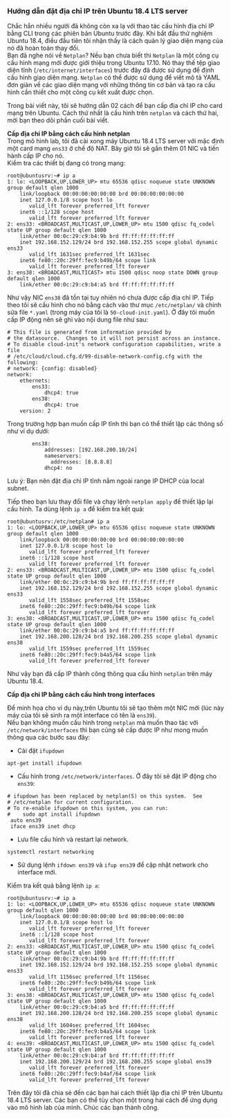 ### Hướng dẫn đặt địa chỉ IP trên Ubuntu 18.4 LTS server  

Chắc hẳn nhiều người đã không còn xa lạ với thao tác cấu hình địa chỉ IP bằng CLI trong các phiên bản Ubuntu trước đây. Khi bắt đầu thử nghiệm Ubuntu 18.4, điều đầu tiên tôi nhận thấy là cách quản lý giao diện mạng của nó đã hoàn toàn thay đổi.  
Bạn đã nghe nói về `Netplan`? Nếu bạn chưa biết thì `Netplan` là một công cụ cấu hình mạng mới được giới thiệu trong Ubuntu 17.10. Nó thay thế tệp giao diện tĩnh (`/etc/internet/interfaces`) trước đây đã được sử dụng để định cấu hình giao diện mạng. `Netplan` có thể được sử dụng để viết mô tả YAML đơn giản về các giao diện mạng với những thông tin cơ bản và tạo ra cấu hình cần thiết cho một công cụ kết xuất được chọn.  

Trong bài viết này, tôi sẽ hướng dẫn 02 cách để bạn cấp địa chỉ IP cho card mạng trên Ubuntu. Cách thứ nhất là cấu hình trên `netplan` và cách thứ hai, mời bạn theo dõi phần cuối bài viết.  

**Cấp địa chỉ IP bằng cách cấu hình netplan**  
Trong mô hình lab, tôi đã cài xong máy Ubuntu 18.4 LTS server với mặc định một card mạng `ens33` ở chế độ NAT. Bây giờ tôi sẽ gắn thêm 01 NIC và tiến hành cấp IP cho nó.  
Kiểm tra các thiết bị đang có trong mạng:  
```
root@ubuntusrv:~# ip a
1: lo: <LOOPBACK,UP,LOWER_UP> mtu 65536 qdisc noqueue state UNKNOWN group default qlen 1000
    link/loopback 00:00:00:00:00:00 brd 00:00:00:00:00:00
    inet 127.0.0.1/8 scope host lo
       valid_lft forever preferred_lft forever
    inet6 ::1/128 scope host
       valid_lft forever preferred_lft forever
2: ens33: <BROADCAST,MULTICAST,UP,LOWER_UP> mtu 1500 qdisc fq_codel state UP group default qlen 1000
    link/ether 00:0c:29:c9:b4:9b brd ff:ff:ff:ff:ff:ff
    inet 192.168.152.129/24 brd 192.168.152.255 scope global dynamic ens33
       valid_lft 1631sec preferred_lft 1631sec
    inet6 fe80::20c:29ff:fec9:b49b/64 scope link
       valid_lft forever preferred_lft forever
3: ens38: <BROADCAST,MULTICAST> mtu 1500 qdisc noop state DOWN group default qlen 1000
    link/ether 00:0c:29:c9:b4:a5 brd ff:ff:ff:ff:ff:ff
```

Như vậy NIC `ens38` đã tồn tại tuy nhiên nó chưa được cấp địa chỉ IP. Tiếp theo tôi sẽ cấu hình cho nó bằng cách vào thư mục `/etc/netplan/` và chỉnh sửa file `*.yaml` (trong máy của tôi là `50-cloud-init.yaml`). Ở đây tôi muốn cấp IP động nên sẽ ghi vào nội dung file như sau:  
```
# This file is generated from information provided by
# the datasource.  Changes to it will not persist across an instance.
# To disable cloud-init's network configuration capabilities, write a file
# /etc/cloud/cloud.cfg.d/99-disable-network-config.cfg with the following:
# network: {config: disabled}
network:
    ethernets:
        ens33:
            dhcp4: true
        ens38:
            dhcp4: true
    version: 2
```
Trong trường hợp bạn muốn cấp IP tĩnh thì bạn có thể thiết lập các thông số như ví dụ dưới:   
```
        ens38:
            addresses: [192.168.200.10/24]
            nameservers:
              addresses: [8.8.8.8]
            dhcp4: no
```  
Lưu ý: Bạn nên đặt địa chỉ IP tĩnh nằm ngoài range IP DHCP của local subnet.  

Tiếp theo bạn lưu thay đổi file và chạy lệnh `netplan apply` để thiết lập lại cấu hình. 
Ta dùng lệnh `ip a` để kiểm tra kết quả:  
```
root@ubuntusrv:/etc/netplan# ip a
1: lo: <LOOPBACK,UP,LOWER_UP> mtu 65536 qdisc noqueue state UNKNOWN group default qlen 1000
    link/loopback 00:00:00:00:00:00 brd 00:00:00:00:00:00
    inet 127.0.0.1/8 scope host lo
       valid_lft forever preferred_lft forever
    inet6 ::1/128 scope host
       valid_lft forever preferred_lft forever
2: ens33: <BROADCAST,MULTICAST,UP,LOWER_UP> mtu 1500 qdisc fq_codel state UP group default qlen 1000
    link/ether 00:0c:29:c9:b4:9b brd ff:ff:ff:ff:ff:ff
    inet 192.168.152.129/24 brd 192.168.152.255 scope global dynamic ens33
       valid_lft 1558sec preferred_lft 1558sec
    inet6 fe80::20c:29ff:fec9:b49b/64 scope link
       valid_lft forever preferred_lft forever
3: ens38: <BROADCAST,MULTICAST,UP,LOWER_UP> mtu 1500 qdisc fq_codel state UP group default qlen 1000
    link/ether 00:0c:29:c9:b4:a5 brd ff:ff:ff:ff:ff:ff
    inet 192.168.200.128/24 brd 192.168.200.255 scope global dynamic ens38
       valid_lft 1559sec preferred_lft 1559sec
    inet6 fe80::20c:29ff:fec9:b4a5/64 scope link
       valid_lft forever preferred_lft forever
```  
Như vậy bạn đã cấp IP thành công thông qua cấu hình `netplan` trên máy Ubuntu 18.4.  

**Cấp địa chỉ IP bằng cách cấu hình trong interfaces**  

Để minh họa cho ví dụ này,trên Ubuntu tôi sẽ tạo thêm một NIC mới (lúc này máy của tôi sẽ sinh ra một interface có tên là `ens39`).  
Nếu bạn không muốn cấu hình trong `netplan` mà muốn thao tác với `/etc/network/interfaces` thì  bạn cũng sẽ cấp được IP như mong muốn thông qua các bước sau đây:
-  Cài đặt `ifupdown`  
```
apt-get install ifupdown
```  
-  Cấu hình trong `/etc/network/interfaces`. Ở đây tôi sẽ đặt IP động cho `ens39`: 
```
# ifupdown has been replaced by netplan(5) on this system.  See
# /etc/netplan for current configuration.
# To re-enable ifupdown on this system, you can run:
#    sudo apt install ifupdown
 auto ens39
 iface ens39 inet dhcp
```
- Lưu file cấu hình và restart lại network.  
```
systemctl restart networking
```  
- Sử dụng lệnh `ifdown ens39` và `ifup ens39` để cập nhật network cho interface mới.

Kiểm tra kết quả bằng lệnh `ip a`:
```
root@ubuntusrv:~# ip a
1: lo: <LOOPBACK,UP,LOWER_UP> mtu 65536 qdisc noqueue state UNKNOWN group default qlen 1000
    link/loopback 00:00:00:00:00:00 brd 00:00:00:00:00:00
    inet 127.0.0.1/8 scope host lo
       valid_lft forever preferred_lft forever
    inet6 ::1/128 scope host
       valid_lft forever preferred_lft forever
2: ens33: <BROADCAST,MULTICAST,UP,LOWER_UP> mtu 1500 qdisc fq_codel state UP group default qlen 1000
    link/ether 00:0c:29:c9:b4:9b brd ff:ff:ff:ff:ff:ff
    inet 192.168.152.129/24 brd 192.168.152.255 scope global dynamic ens33
       valid_lft 1156sec preferred_lft 1156sec
    inet6 fe80::20c:29ff:fec9:b49b/64 scope link
       valid_lft forever preferred_lft forever
3: ens38: <BROADCAST,MULTICAST,UP,LOWER_UP> mtu 1500 qdisc fq_codel state UP group default qlen 1000
    link/ether 00:0c:29:c9:b4:a5 brd ff:ff:ff:ff:ff:ff
    inet 192.168.200.128/24 brd 192.168.200.255 scope global dynamic ens38
       valid_lft 1604sec preferred_lft 1604sec
    inet6 fe80::20c:29ff:fec9:b4a5/64 scope link
       valid_lft forever preferred_lft forever
4: ens39: <BROADCAST,MULTICAST,UP,LOWER_UP> mtu 1500 qdisc fq_codel state UP group default qlen 1000
    link/ether 00:0c:29:c9:b4:af brd ff:ff:ff:ff:ff:ff
    inet 192.168.200.129/24 brd 192.168.200.255 scope global ens39
       valid_lft forever preferred_lft forever
    inet6 fe80::20c:29ff:fec9:b4af/64 scope link
       valid_lft forever preferred_lft forever
```

Trên đây tôi đã chia sẻ đến các bạn hai cách thiết lập địa chỉ IP trên Ubuntu 18.4 LTS server. Các bạn có thể tùy chọn một trong hai cách để ứng dụng vào mô hình lab của mình. Chúc các bạn thành công.  
